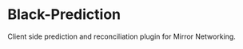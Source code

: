 # Black-Prediction
Client side prediction and reconciliation plugin for Mirror Networking.

[Unity Package]: https://github.com/bluejayboy/Black-Prediction/releases
